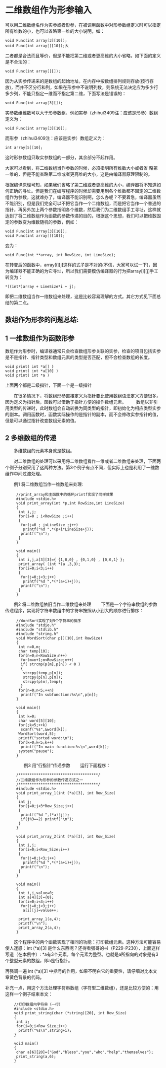 # 二维数组作为形参输入

可以用二维数组名作为实参或者形参，在被调用函数中对形参数组定义时可以指定所有维数的小，也可以省略第一维的大小说明，如：

    void Func(int array[3][10]);
    void Func(int array[][10]);大

二者都是合法而且等价，但是不能把第二维或者更高维的大小省略，如下面的定义是不合法的：

    void Func(int array[][]);
因为从实参传递来的是数组的起始地址，在内存中按数组排列规则存放(按行存放)，而并不区分行和列，如果在形参中不说明列数，则系统无法决定应为多少行多少列，不能只指定一维而不指定第二维，下面写法是错误的：

    void Func(int array[3][]);

实参数组维数可以大于形参数组，例如实参（zhihui3409注：应该是形参）数组定义为：
<!--more-->

    void Func(int array[3][10]);
而形参（zhihui3409注：应该是实参）数组定义为：

    int array[5][10];
这时形参数组只取实参数组的一部分，其余部分不起作用。  

大家可以看到，将二维数组当作参数的时候，必须指明所有维数大小或者省 略第一维的，但是不能省略第二维或者更高维的大小，这是由编译器原理限制的。  

根据编译原理可知，如果我们省略了第二维或者更高维的大小，编译器将不知道如何正确的寻址。但是我们在编写程序的时候却需要用到各个维数都不固定的二维数组作为参数，这就难办了，编译器不能识别啊，怎么办呢？不要着急，编译器虽然不能识别，但是我们完全可以不把它当作一个二维数组，而是把它当作一个普通的指针，再另外加上两个参数指明各个维数，然后我们为二维数组手工寻址，这样就达到了将二维数组作为函数的参数传递的目的，根据这个思想，我们可以把维数固定的参数变为维数随机的参数，例如：

    void Func(int array[3][10]); 
    void Func(int array[][10]);
变为：

    void Func(int **array, int RowSize, int LineSize);
在转变后的函数中，array[i][j]这样的式子是不对的(不信，大家可以试一下)，因为编译器不能正确的为它寻址，所以我们需要模仿编译器的行为把array[i][j]手工转变为：  

    *((int*)array + LineSize*i + j);  
即把二维数组当作一维数组来处理，这是比较容易理解的方式。其它方式见下面总结的第二点。

## **数组作为形参的问题总结:**  
## 1 一维数组作为函数形参  
数组作为形参时，编译器通常只会检查数组形参关联的实参，检查的项目包括实参是不是指针、指针类型和数组元素的类型是否匹配，但不会检查数组的长度。

    void print( int *a[] )
    void print( int *a[10] )
    void print( int *a )
上面两个都是二级指针，下面一个是一级指针

　　在很多情况下，将数组形参直接定义为指针要比使用数组语法定义方便很多。因为定义为指针后，函数可以借助于指针方便的操作数组元素。
　　数组以非引用类型的传递时，此时数组会自动转换为同类型的指针，即初始化为相应类型实参的副本。调用函数时，函数实际操作的是指针的副本，而不会修改实参指针的值，但是可以通过指针改变数组元素的值。

## 2 多维数组的传递
　　多维数组的元素本身就是数组。

　　对二维数组的处理可以采用将二维数组看作一维或者二维数组来处理，下面两个例子分别采用了这两种方法。第3个例子有点不同，但实际上也是利用了一维数组作中间过渡处理。

　　例1 将二维数组当作一维数组来处理:

         //print_array和主函数中的循环printf实现了同样效果
         #include <stdio.h>
         void print_array(int *p,int RowSize,int LineSize)
         {
          int i,j;
          for(i=0 ; i<RowSize ;i++)
          {
           for(j=0 ; j<LineSize ;j++)
            printf("%d ",*(p+i*LineSize+j));
           printf("\n");
          }
         }

         void main() 
         { 
          int i,j,a[3][3]={ {1,0,0} , {0,1,0} , {0,0,1} };
          print_array( (int *)a ,3,3);
          for(i=0;i<3;i++)
          {
           for(j=0;j<3;j++)
            printf("%d ",*(*(a+i)+j));
           printf("\n");
          }
         }

　　例2 将二维数组依旧当作二维数组来处理
　　下面是一个字符串数组的参数传递程序，实现将字符串数组中的字符串按照从小到大的顺序进行排序：

         //WordSort实现了对5个字符串的排序
         #include "stdio.h"
         #include "stdlib.h"
         #include "string.h"
         void WordSort(char p[][10],int RowSize)
         {
          int n=0,m;
          char temp[10];
          for(n=0;n<RowSize;n++) 
           for(m=n+1;m<RowSize;m++) 
           if( strcmp(p[m],p[n]) < 0 )
           { 
            strcpy(temp,p[n]);
            strcpy(p[n],p[m]);
            strcpy(p[m],temp);
           }
          for(n=0;n<5;++n)
           printf("In subfunction:%s\n",p[n]);
         }

         void main()
         {
          int k=0;
          char word[5][10];
          for(;k<5;++k)
           scanf("%s",&word[k]);
          WordSort(word,5);
          printf("sorted word:\n");
          for(k=0;k<5;k++)
           printf("In main function:%s\n",word[k]);
          system("pause");
         }
　　
　　例3 用“行指针”传递参数
　　运行下面程序：    

         /************************************/
         //二维数组作为形参的参数传递方式之一
         /************************************/
         #include <stdio.h>
         void print_array_1(int (*a)[3], int Row_Size) 
         { 
          int j; 
          for(j=0;j<3*Row_Size;j++)
          {
           printf("%d ",(*a)[j]);
           if(j%3==2) printf("\n");
          }
         }

         void print_array_2(int (*a)[3], int Row_Size)
         { 
          int i,j;
          for(i=0;i<Row_Size;i++) 
          {
           for(j=0;j<3;j++) 
            printf("%d ",*(*(a+i)+j));
           printf("\n");
          }
         }

         void main() 
         { 
          int i,j,value=0; 
          int a[4][3]={0}; 
          for(i=0;i<4;i++) 
           for(j=0;j<3;j++) 
            a[i][j]=value++;

          print_array_1(a,4);
          printf("\n");
          print_array_2(a,4); 
         } 


　　这个程序中的两个函数实现了相同的功能：打印数组元素。这种方法可能容易使人迷惑：int (*a)[3] 是什么东西呢？还得看强哥的书（P229-P230），上面这样写道（在本例中）: *a有3个元素，每个元素为整型。也就是a所指向的对象是有3个整型元素的数组，即a是行指针。  

再强调一遍 int (*a)[3] 中括号的作用，如果不明白它的重要性，请仔细对比本文章黄色背景的代码。  

补充一点，用这个方法处理字符串数组（字符型二维数组），还是比较方便的：用这样一个例子结束本文：

        //打印数组内字符串（一行）
        #include <stdio.h>
        void print_string(char (*string)[20], int Row_Size)
        {
         int i;
         for(i=0;i<Row_Size;i++)
          printf("%s\n",string+i);
        }

        void main()
        {
         char a[6][20]={"God","bless","you","who","help","themselves"};
         print_string(a,6);
        }